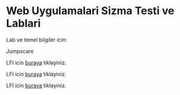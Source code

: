 # Web Uygulamalari Sizma Testi ve Lablari

Lab ve temel bilgiler icin:

<div class="hover:bg-[url('/images/karizma.gif')] hover:text-white text-center p-16 hover:cursor-pointer mb-4">
  Jumpscare
</div>

<span class="bg-[url('/images/water.webp')] text-black font-bold p-4 block">LFI icin [buraya](https://hackeratolyesi.com.tr/weblearning/lfi) tiklayiniz.</span>

<span class="bg-[url('/images/redline.gif')] text-white font-bold p-4 block">LFI icin [buraya](https://hackeratolyesi.com.tr/weblearning/lfi) tiklayiniz.</span>

<span class="bg-[url('/images/water.webp')] text-black font-bold p-4 block">LFI icin [buraya](https://hackeratolyesi.com.tr/weblearning/lfi) tiklayiniz.</span>

